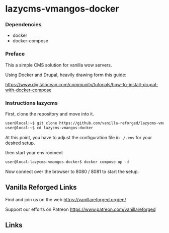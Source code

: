 # lazycms-vmangos-docker

### Dependencies

+ docker
+ docker-compose

### Preface

This a simple CMS solution for vanilla wow servers.

Using Docker and Drupal, heavily drawing form this guide:

https://www.digitalocean.com/community/tutorials/how-to-install-drupal-with-docker-compose

### Instructions lazycms

First, clone the repository and move into it.

```sh
user@local:~$ git clone https://github.com/vanilla-reforged/lazycms-vmangos-docker
user@local:~$ cd lazycms-vmangos-docker
```

At this point, you have to adjust the configuration file in `./.env` for your desired setup. 

then start your environment

```sh
user@local:lazycms-vmangos-docker$ docker compose up -d
```
Now connect over the browser to 8080 / 8081 to start the setup.

## Vanilla Reforged Links

Find and join us on the web https://vanillareforged.org/en/

Support our efforts on Patreon https://www.patreon.com/vanillareforged

## Links

[vmangos]: https://github.com/vmangos/core
